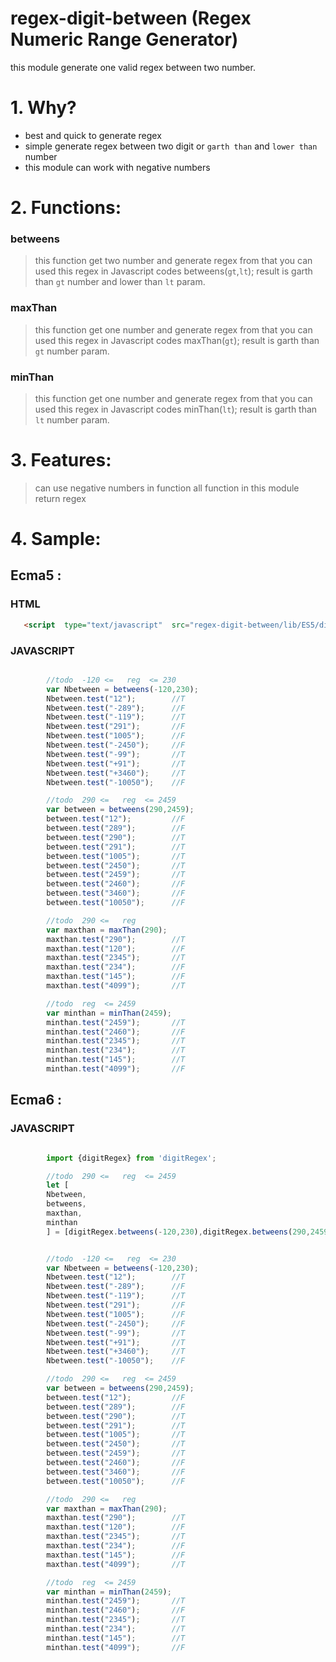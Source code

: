 # regex-digit-between (Regex Numeric Range Generator)
this module generate one valid regex between two number.

# 1. Why?

  - best and quick to generate regex
  - simple generate regex between two digit or `garth than`  and `lower than` number
  - this module can work with negative numbers


# 2. Functions:

### betweens

> this function get two number and generate regex from that
> you can used this regex in Javascript codes
> betweens(`gt`,`lt`);
> result is garth than `gt` number and lower than `lt` param.

### maxThan

> this function get one number and generate regex from that
> you can used this regex in Javascript codes
> maxThan(`gt`);
> result is garth than  `gt` number param.

### minThan

> this function get one number and generate regex from that
> you can used this regex in Javascript codes
> minThan(`lt`);
> result is garth than  `lt` number param.

# 3.  Features:
> can use negative numbers in function
> all function in this module return regex

# 4.  Sample:

## Ecma5 :

### HTML
```html
   <script  type="text/javascript"  src="regex-digit-between/lib/ES5/digitRegex.js"></script>
```

### JAVASCRIPT
```javascript

        //todo  -120 <=   reg  <= 230
        var Nbetween = betweens(-120,230);
        Nbetween.test("12");        //T
        Nbetween.test("-289");      //F
        Nbetween.test("-119");      //T
        Nbetween.test("291");       //F
        Nbetween.test("1005");      //F
        Nbetween.test("-2450");     //F
        Nbetween.test("-99");       //T
        Nbetween.test("+91");       //T
        Nbetween.test("+3460");     //T
        Nbetween.test("-10050");    //F

        //todo  290 <=   reg  <= 2459
        var between = betweens(290,2459);
        between.test("12");         //F
        between.test("289");        //F
        between.test("290");        //T
        between.test("291");        //T
        between.test("1005");       //T
        between.test("2450");       //T
        between.test("2459");       //T
        between.test("2460");       //F
        between.test("3460");       //F
        between.test("10050");      //F

        //todo  290 <=   reg
        var maxthan = maxThan(290);
        maxthan.test("290");        //T
        maxthan.test("120");        //F
        maxthan.test("2345");       //T
        maxthan.test("234");        //F
        maxthan.test("145");        //F
        maxthan.test("4099");       //T

        //todo  reg  <= 2459
        var minthan = minThan(2459);
        minthan.test("2459");       //T
        minthan.test("2460");       //F
        minthan.test("2345");       //T
        minthan.test("234");        //T
        minthan.test("145");        //T
        minthan.test("4099");       //F
```

## Ecma6 :

### JAVASCRIPT
```javascript

        import {digitRegex} from 'digitRegex';

        //todo  290 <=   reg  <= 2459
        let [
        Nbetween,
        betweens,
        maxthan,
        minthan
        ] = [digitRegex.betweens(-120,230),digitRegex.betweens(290,2459),digitRegex.maxThan(290),digitRegex.minThan(2459)];


        //todo  -120 <=   reg  <= 230
        var Nbetween = betweens(-120,230);
        Nbetween.test("12");        //T
        Nbetween.test("-289");      //F
        Nbetween.test("-119");      //T
        Nbetween.test("291");       //F
        Nbetween.test("1005");      //F
        Nbetween.test("-2450");     //F
        Nbetween.test("-99");       //T
        Nbetween.test("+91");       //T
        Nbetween.test("+3460");     //T
        Nbetween.test("-10050");    //F

        //todo  290 <=   reg  <= 2459
        var between = betweens(290,2459);
        between.test("12");         //F
        between.test("289");        //F
        between.test("290");        //T
        between.test("291");        //T
        between.test("1005");       //T
        between.test("2450");       //T
        between.test("2459");       //T
        between.test("2460");       //F
        between.test("3460");       //F
        between.test("10050");      //F

        //todo  290 <=   reg
        var maxthan = maxThan(290);
        maxthan.test("290");        //T
        maxthan.test("120");        //F
        maxthan.test("2345");       //T
        maxthan.test("234");        //F
        maxthan.test("145");        //F
        maxthan.test("4099");       //T

        //todo  reg  <= 2459
        var minthan = minThan(2459);
        minthan.test("2459");       //T
        minthan.test("2460");       //F
        minthan.test("2345");       //T
        minthan.test("234");        //T
        minthan.test("145");        //T
        minthan.test("4099");       //F


```





